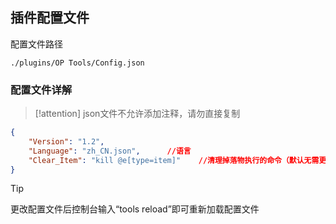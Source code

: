 ## 插件配置文件
配置文件路径
```path
./plugins/OP Tools/Config.json
```
### 配置文件详解
> [!attention]
> json文件不允许添加注释，请勿直接复制  

```json
{
    "Version": "1.2", 
    "Language": "zh_CN.json",      //语言
    "Clear_Item": "kill @e[type=item]"    //清理掉落物执行的命令（默认无需更改）
}
```

> [!tip]
> 更改配置文件后控制台输入“tools reload”即可重新加载配置文件  